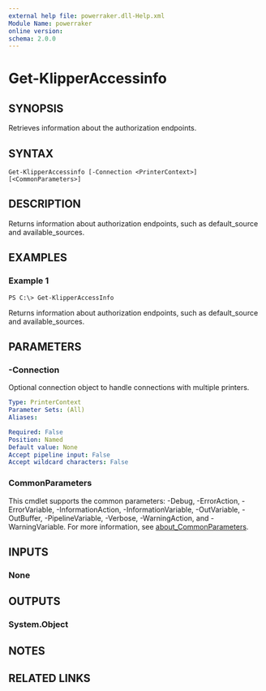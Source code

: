 ```yaml
---
external help file: powerraker.dll-Help.xml
Module Name: powerraker
online version:
schema: 2.0.0
---
```


# Get-KlipperAccessinfo

## SYNOPSIS
Retrieves information about the authorization endpoints.

## SYNTAX

```
Get-KlipperAccessinfo [-Connection <PrinterContext>] [<CommonParameters>]
```

## DESCRIPTION
Returns information about authorization endpoints, such as default_source and available_sources.

## EXAMPLES

### Example 1
```
PS C:\> Get-KlipperAccessInfo
```

Returns information about authorization endpoints, such as default_source and available_sources.

## PARAMETERS

### -Connection
Optional connection object to handle connections with multiple printers.

```yaml
Type: PrinterContext
Parameter Sets: (All)
Aliases:

Required: False
Position: Named
Default value: None
Accept pipeline input: False
Accept wildcard characters: False
```

### CommonParameters
This cmdlet supports the common parameters: -Debug, -ErrorAction, -ErrorVariable, -InformationAction, -InformationVariable, -OutVariable, -OutBuffer, -PipelineVariable, -Verbose, -WarningAction, and -WarningVariable. For more information, see [about_CommonParameters](http://go.microsoft.com/fwlink/?LinkID=113216).

## INPUTS

### None
## OUTPUTS

### System.Object
## NOTES

## RELATED LINKS
